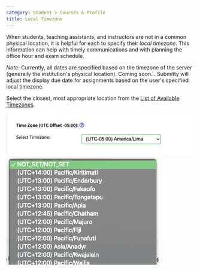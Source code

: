 ```yaml
---
category: Student > Courses & Profile
title: Local Timezone
---
```


When students, teaching assistants, and instructors are not in a
common physical location, it is helpful for each to specify their
*local timezone*.  This information can help with timely
communications and with planning the office hour and exam schedule.

*Note:* Currently, all dates are specified based on the timezone of
the server (generally the institution's physical location).  Coming
soon...  Submitty will adjust the display due date for assignments
based on the user's specified local timezone.

Select the closest, most appropriate location from the
[List of Available Timezones](https://www.w3schools.com/php/php_ref_timezones.asp).

![](/images/student/specify_timezone_field.png)
![](/images/student/timezone_dropdown.png)

